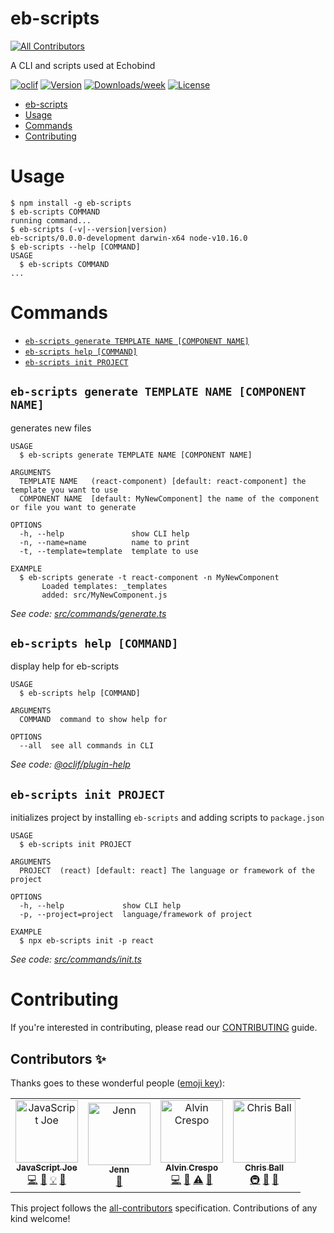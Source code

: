 # eb-scripts

[![All Contributors](https://img.shields.io/badge/all_contributors-4-orange.svg?style=flat-square)](#contributors)

A CLI and scripts used at Echobind

[![oclif](https://img.shields.io/badge/cli-oclif-brightgreen.svg)](https://oclif.io)
[![Version](https://img.shields.io/npm/v/eb-scripts.svg)](https://npmjs.org/package/eb-scripts)
[![Downloads/week](https://img.shields.io/npm/dw/eb-scripts.svg)](https://npmjs.org/package/eb-scripts)
[![License](https://img.shields.io/npm/l/eb-scripts.svg)](https://github.com/echobind/eb-scripts/blob/master/package.json)

<!-- toc -->

- [eb-scripts](#eb-scripts)
- [Usage](#usage)
- [Commands](#commands)
- [Contributing](#contributing)
  <!-- tocstop -->

# Usage

<!-- usage -->

```sh-session
$ npm install -g eb-scripts
$ eb-scripts COMMAND
running command...
$ eb-scripts (-v|--version|version)
eb-scripts/0.0.0-development darwin-x64 node-v10.16.0
$ eb-scripts --help [COMMAND]
USAGE
  $ eb-scripts COMMAND
...
```

<!-- usagestop -->

# Commands

<!-- commands -->

- [`eb-scripts generate TEMPLATE NAME [COMPONENT NAME]`](#eb-scripts-generate-template-name-component-name)
- [`eb-scripts help [COMMAND]`](#eb-scripts-help-command)
- [`eb-scripts init PROJECT`](#eb-scripts-init-project)

## `eb-scripts generate TEMPLATE NAME [COMPONENT NAME]`

generates new files

```
USAGE
  $ eb-scripts generate TEMPLATE NAME [COMPONENT NAME]

ARGUMENTS
  TEMPLATE NAME   (react-component) [default: react-component] the template you want to use
  COMPONENT NAME  [default: MyNewComponent] the name of the component or file you want to generate

OPTIONS
  -h, --help               show CLI help
  -n, --name=name          name to print
  -t, --template=template  template to use

EXAMPLE
  $ eb-scripts generate -t react-component -n MyNewComponent
       Loaded templates: _templates
       added: src/MyNewComponent.js
```

_See code: [src/commands/generate.ts](https://github.com/echobind/eb-scripts/blob/v0.0.0-development/src/commands/generate.ts)_

## `eb-scripts help [COMMAND]`

display help for eb-scripts

```
USAGE
  $ eb-scripts help [COMMAND]

ARGUMENTS
  COMMAND  command to show help for

OPTIONS
  --all  see all commands in CLI
```

_See code: [@oclif/plugin-help](https://github.com/oclif/plugin-help/blob/v2.2.1/src/commands/help.ts)_

## `eb-scripts init PROJECT`

initializes project by installing `eb-scripts` and adding scripts to `package.json`

```
USAGE
  $ eb-scripts init PROJECT

ARGUMENTS
  PROJECT  (react) [default: react] The language or framework of the project

OPTIONS
  -h, --help             show CLI help
  -p, --project=project  language/framework of project

EXAMPLE
  $ npx eb-scripts init -p react
```

_See code: [src/commands/init.ts](https://github.com/echobind/eb-scripts/blob/v0.0.0-development/src/commands/init.ts)_

<!-- commandsstop -->

# Contributing

If you're interested in contributing, please read our [CONTRIBUTING](https://github.com/echobind/eb-scripts/blob/master/CONTRIBUTING.md) guide.

## Contributors ✨

Thanks goes to these wonderful people ([emoji key](https://allcontributors.org/docs/en/emoji-key)):

<!-- ALL-CONTRIBUTORS-LIST:START - Do not remove or modify this section -->
<!-- prettier-ignore -->
<table>
  <tr>
    <td align="center"><a href="https://jsjoe.io"><img src="https://avatars3.githubusercontent.com/u/3806031?v=4" width="100px;" alt="JavaScript Joe"/><br /><sub><b>JavaScript Joe</b></sub></a><br /><a href="https://github.com/echobind/eb-scripts/commits?author=jsjoeio" title="Code">💻</a> <a href="https://github.com/echobind/eb-scripts/commits?author=jsjoeio" title="Documentation">📖</a> <a href="#example-jsjoeio" title="Examples">💡</a> <a href="#maintenance-jsjoeio" title="Maintenance">🚧</a></td>
    <td align="center"><a href="https://github.com/cmejet"><img src="https://avatars3.githubusercontent.com/u/7119624?v=4" width="100px;" alt="Jenn"/><br /><sub><b>Jenn</b></sub></a><br /><a href="#review-cmejet" title="Reviewed Pull Requests">👀</a></td>
    <td align="center"><a href="http://alvincrespo.com"><img src="https://avatars0.githubusercontent.com/u/151311?v=4" width="100px;" alt="Alvin Crespo"/><br /><sub><b>Alvin Crespo</b></sub></a><br /><a href="https://github.com/echobind/eb-scripts/commits?author=alvincrespo" title="Code">💻</a> <a href="https://github.com/echobind/eb-scripts/commits?author=alvincrespo" title="Documentation">📖</a> <a href="https://github.com/echobind/eb-scripts/commits?author=alvincrespo" title="Tests">⚠️</a> <a href="#review-alvincrespo" title="Reviewed Pull Requests">👀</a></td>
    <td align="center"><a href="http://echobind.com"><img src="https://avatars1.githubusercontent.com/u/14339?v=4" width="100px;" alt="Chris Ball"/><br /><sub><b>Chris Ball</b></sub></a><br /><a href="#infra-cball" title="Infrastructure (Hosting, Build-Tools, etc)">🚇</a> <a href="#ideas-cball" title="Ideas, Planning, & Feedback">🤔</a> <a href="#review-cball" title="Reviewed Pull Requests">👀</a></td>
  </tr>
</table>

<!-- ALL-CONTRIBUTORS-LIST:END -->

This project follows the [all-contributors](https://github.com/all-contributors/all-contributors) specification. Contributions of any kind welcome!
